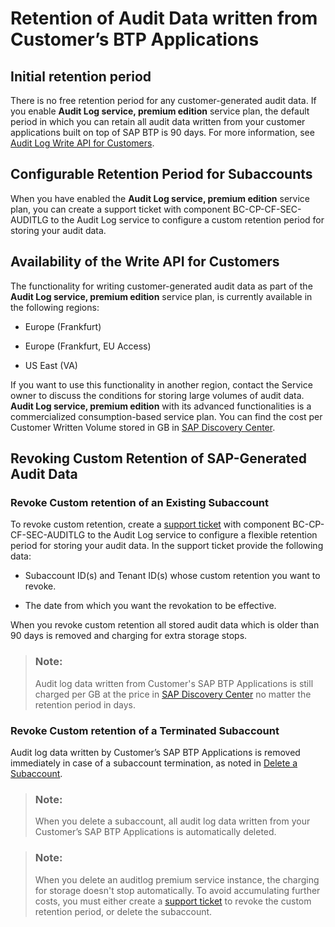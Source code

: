 <!-- loio9cf4217c7a8042968694a345b4b95708 -->

# Retention of Audit Data written from Customer’s BTP Applications



<a name="loio9cf4217c7a8042968694a345b4b95708__section_bch_51m_wbc"/>

## Initial retention period

There is no free retention period for any customer-generated audit data. If you enable **Audit Log service, premium edition** service plan, the default period in which you can retain all audit data written from your customer applications built on top of SAP BTP is 90 days. For more information, see [Audit Log Write API for Customers](audit-log-write-api-for-customers-64e99bb.md).



<a name="loio9cf4217c7a8042968694a345b4b95708__section_mcr_xlp_xbc"/>

## Configurable Retention Period for Subaccounts

When you have enabled the **Audit Log service, premium edition** service plan, you can create a support ticket with component BC-CP-CF-SEC-AUDITLG to the Audit Log service to configure a custom retention period for storing your audit data.



<a name="loio9cf4217c7a8042968694a345b4b95708__section_ayd_xmp_xbc"/>

## Availability of the Write API for Customers

The functionality for writing customer-generated audit data as part of the **Audit Log service, premium edition** service plan, is currently available in the following regions:

-   Europe \(Frankfurt\)

-   Europe \(Frankfurt, EU Access\)

-   US East \(VA\)


If you want to use this functionality in another region, contact the Service owner to discuss the conditions for storing large volumes of audit data. **Audit Log service, premium edition** with its advanced functionalities is a commercialized consumption-based service plan. You can find the cost per Customer Written Volume stored in GB in [SAP Discovery Center](https://discovery-center.cloud.sap/serviceCatalog/audit-log-service?commercialModel=cpea&tab=service_plan&region=all).



<a name="loio9cf4217c7a8042968694a345b4b95708__section_s3j_dpp_xbc"/>

## Revoking Custom Retention of SAP-Generated Audit Data



### Revoke Custom retention of an Existing Subaccount

To revoke custom retention, create a [support ticket](https://itsm.services.sap/sp?id=sc_cat_item&sys_id=703f22d51b3b441020c8fddacd4bcbe2&sysparm_category=e15706fc0a0a0aa7007fc21e1ab70c2f) with component BC-CP-CF-SEC-AUDITLG to the Audit Log service to configure a flexible retention period for storing your audit data. In the support ticket provide the following data:

-   Subaccount ID\(s\) and Tenant ID\(s\) whose custom retention you want to revoke.

-   The date from which you want the revokation to be effective.


When you revoke custom retention all stored audit data which is older than 90 days is removed and charging for extra storage stops.

> ### Note:  
> Audit log data written from Customer's SAP BTP Applications is still charged per GB at the price in [SAP Discovery Center](https://discovery-center.cloud.sap/serviceCatalog/audit-log-service?commercialModel=cpea&tab=service_plan&region=all) no matter the retention period in days.



### Revoke Custom retention of a Terminated Subaccount

Audit log data written by Customer’s SAP BTP Applications is removed immediately in case of a subaccount termination, as noted in [Delete a Subaccount](delete-a-subaccount-419dc3d.md).

> ### Note:  
> When you delete a subaccount, all audit log data written from your Customer’s SAP BTP Applications is automatically deleted.

> ### Note:  
> When you delete an auditlog premium service instance, the charging for storage doesn't stop automatically. To avoid accumulating further costs, you must either create a [support ticket](https://itsm.services.sap/sp?id=sc_cat_item&sys_id=703f22d51b3b441020c8fddacd4bcbe2&sysparm_category=e15706fc0a0a0aa7007fc21e1ab70c2f) to revoke the custom retention period, or delete the subaccount.

